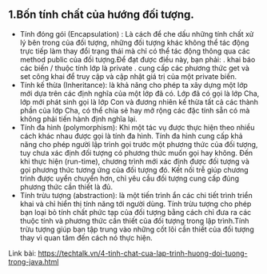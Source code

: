 ## 1.Bốn tính chất của hướng đối tượng.
- Tính đóng gói (Encapsulation) : Là cách để che dấu những tính chất xử lý bên trong của đối tượng, những đối tượng khác không thể tác động trực tiếp làm thay đổi trạng thái mà chỉ có thể tác động thông qua các method public của đối tượng.Để đạt được điều này, bạn phải:
. khai báo các biến / thuộc tính lớp là private 
. cung cấp các phương thức get và set công khai để truy cập và cập nhật giá trị của một private biến.
- Tính kế thừa (Inheritance): là khả năng cho phép ta xây dựng một lớp mới dựa trên các định nghĩa của một lớp đã có. Lớp đã có gọi là lớp Cha, lớp mới phát sinh gọi là lớp Con và đương nhiên kế thừa tất cả các thành phần của lớp Cha, có thể chia sẻ hay mở rộng các đặc tính sẵn có mà không phải tiến hành định nghĩa lại.
- Tính đa hình (polymorphism): Khi một tác vụ được thực hiện theo nhiều cách khác nhau được gọi là tính đa hình. Tính đa hình cung cấp khả năng cho phép người lập trình gọi trước một phương thức của đối tượng, tuy chưa xác định đối tượng có phương thức muốn gọi hay không. Đến khi thực hiện (run-time), chương trình mới xác định được đối tượng và gọi phương thức tương ứng của đối tượng đó. Kết nối trễ giúp chương trình được uyển chuyển hơn, chỉ yêu cầu đối tượng cung cấp đúng phương thức cần thiết là đủ.
- Tính trừu tượng (abstraction): là một tiến trình ẩn các chi tiết trình triển khai và chỉ hiển thị tính năng tới người dùng. Tính trừu tượng cho phép bạn loại bỏ tính chất phức tạp của đối tượng bằng cách chỉ đưa ra các thuộc tính và phương thức cần thiết của đối tượng trong lập trình.Tính trừu tượng giúp bạn tập trung vào những cốt lõi cần thiết của đối tượng thay vì quan tâm đến cách nó thực hiện.

Link bài: https://techtalk.vn/4-tinh-chat-cua-lap-trinh-huong-doi-tuong-trong-java.html 



